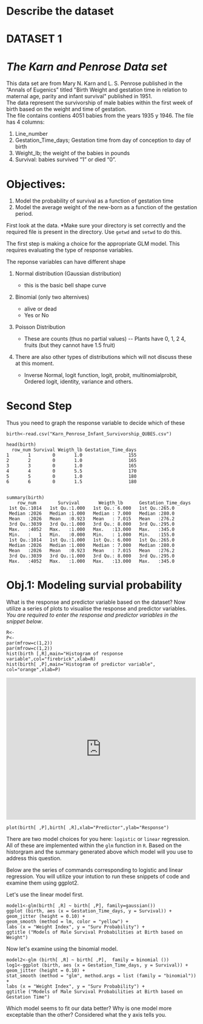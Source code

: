 # Describe the dataset


# DATASET 1
# *The Karn and Penrose Data set*

This data set are from Mary N. Karn and L. S. Penrose published in the “Annals of Eugenics” titled "Birth Weight and gestation time in relation to maternal age, parity and infant survival"  published in 1951.  
The data represent the survivorship of male babies within the first week of birth based on the weight and time of gestation.  
The file contains contiens 4051 babies from the years 1935 y 1946. The file has 4 columns: 

1.	Line_number
2.	Gestation_Time_days;  Gestation time from day of conception to day of birth
3.	Weight_lb; the weight of the babies in pounds
4.	Survival: babies survived “1” or died “0”. 

# Objectives:
1. Model the probability of survival as a function of gestation time
2. Model the average weight of the new-born as a function of  the gestation period. 

First look at the data. 
*Make sure your directory is set correctly and the required file is present in the directory. Use `getwd` and `setwd` to do this.

 


The first step is making a choice for the appropriate GLM model. This requires evaluating the type of response variables.

The reponse variables can have different shape


1. Normal distribution (Gaussian distribution)
    - this is the basic bell shape curve

2. Binomial (only two alternives)
    - alive or dead
    - Yes or No
    
 3. Poisson Distribution
    - These are counts (thus no partial values)
      -- Plants have 0, 1, 2 4, fruits (but they cannot have 1.5 fruit)
      
 4. There are also other types of distributions which will not discuss these at this moment. 
    - Inverse Normal, logit function, logit, probit, multinomialprobit, Ordered logit, identity, variance and others. 
      
# Second Step

Thus you need to graph the response variable to decide which of these       
      


```
birth<-read.csv("Karn_Penrose_Infant_Survivorship_QUBES.csv")

head(birth)
  row_num Survival Weigth_lb Gestation_Time_days
1       1        0       1.0                 155
2       2        0       1.0                 165
3       3        0       1.0                 165
4       4        0       5.5                 170
5       5        0       1.0                 180
6       6        0       1.5                 180


summary(birth)
    row_num        Survival       Weigth_lb      Gestation_Time_days   
 1st Qu.:1014   1st Qu.:1.000   1st Qu.: 6.000   1st Qu.:265.0      
 Median :2026   Median :1.000   Median : 7.000   Median :280.0      
 Mean   :2026   Mean   :0.923   Mean   : 7.015   Mean   :276.2      
 3rd Qu.:3039   3rd Qu.:1.000   3rd Qu.: 8.000   3rd Qu.:295.0      
 Max.   :4052   Max.   :1.000   Max.   :13.000   Max.   :345.0  
 Min.   :   1   Min.   :0.000   Min.   : 1.000   Min.   :155.0      
 1st Qu.:1014   1st Qu.:1.000   1st Qu.: 6.000   1st Qu.:265.0      
 Median :2026   Median :1.000   Median : 7.000   Median :280.0      
 Mean   :2026   Mean   :0.923   Mean   : 7.015   Mean   :276.2      
 3rd Qu.:3039   3rd Qu.:1.000   3rd Qu.: 8.000   3rd Qu.:295.0      
 Max.   :4052   Max.   :1.000   Max.   :13.000   Max.   :345.0   

```

# Obj.1: Modeling survial probability 
What is the response and predictor variable based on the dataset? 
Now utilize a series of plots to visualise the response and predictor variables. *You are required to enter the response and predictor variables in the snippet below*.


```{r}
R<-
P<-
par(mfrow=c(1,2))
par(mfrow=c(1,2))
hist(birth [,R],main="Histogram of response variable",col="firebrick",xlab=R)
hist(birth[ ,P],main="Histogram of predictor variable", col="orange",xlab=P)
```


<embed src="https://github.com/mitramenon/QUBES-GLaMorous-minds/blob/master/images/HIST1.pdf" width="500" height="375" type="application/pdf">

```{r}
plot(birth[ ,P],birth[ ,R],xlab="Predictor",ylab="Response")

```

There are two model choices for you here: `logistic` or `linear` regression. All of these are implemented within the `glm` function in `R`.
Based on the historgram and the summary generated above which model will you use to address this question.

Below are the series of commands corresponding to logistic and linear regression. You will utilize your intution to run these snippets of code and examine them using ggplot2. 

Let's use the linear model first. 

```{r}
model1<-glm(birth[ ,R] ~ birth[ ,P], family=gaussian())
ggplot (birth, aes (x = Gestation_Time_days, y = Survival)) + 
geom_jitter (height = 0.10) + 
geom_smooth (method = lm, color = "yellow") + 
labs (x = "Weight Index", y = "Surv Probability") +
ggtitle ("Models of Male Survival Probabilities at Birth based on Weight")

```
Now let's examine using the binomial model.
```{r}
model2<-glm (birth[ ,R] ~ birth[ ,P],  family = binomial ())
log1<-ggplot (birth, aes (x = Gestation_Time_days, y = Survival)) + 
geom_jitter (height = 0.10) + 
stat_smooth (method = "glm", method.args = list (family = "binomial")) + 
labs (x = "Weight Index", y = "Surv Probability") + 
ggtitle ("Models of Male Survival Probabilities at Birth based on Gestation Time")

```

Which model seems to fit our data better? 
Why is one model more exceptable than the other?  Considered what the y axis tells you.



